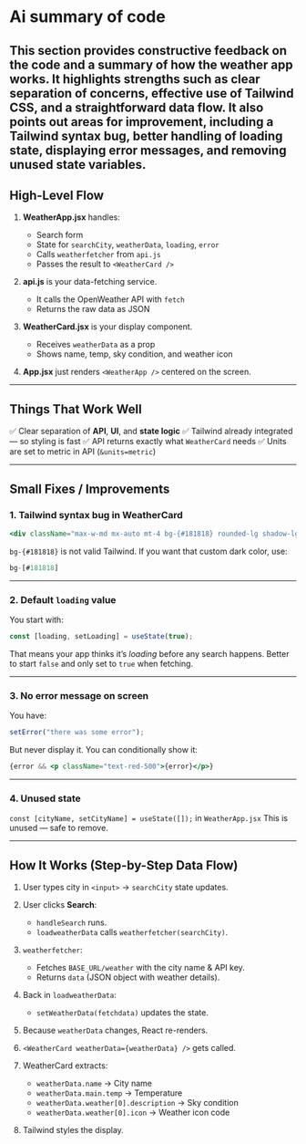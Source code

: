 # Ai summary of code

This section provides constructive feedback on the code and a summary of how the weather app works. It highlights strengths such as clear separation of concerns, effective use of Tailwind CSS, and a straightforward data flow. It also points out areas for improvement, including a Tailwind syntax bug, better handling of loading state, displaying error messages, and removing unused state variables.
---

## **High-Level Flow**

1. **WeatherApp.jsx** handles:

   * Search form
   * State for `searchCity`, `weatherData`, `loading`, `error`
   * Calls `weatherfetcher` from `api.js`
   * Passes the result to `<WeatherCard />`

2. **api.js** is your data-fetching service.

   * It calls the OpenWeather API with `fetch`
   * Returns the raw data as JSON

3. **WeatherCard.jsx** is your display component.

   * Receives `weatherData` as a prop
   * Shows name, temp, sky condition, and weather icon

4. **App.jsx** just renders `<WeatherApp />` centered on the screen.

---

## **Things That Work Well**

✅ Clear separation of **API**, **UI**, and **state logic**
✅ Tailwind already integrated — so styling is fast
✅ API returns exactly what `WeatherCard` needs
✅ Units are set to metric in API (`&units=metric`)

---

## **Small Fixes / Improvements**

### 1. Tailwind syntax bug in WeatherCard

```jsx
<div className="max-w-md mx-auto mt-4 bg-{#181818} rounded-lg shadow-lg p-6 text-center space-y-4">
```

`bg-{#181818}` is not valid Tailwind.
If you want that custom dark color, use:

```jsx
bg-[#181818]
```

---

### 2. Default `loading` value

You start with:

```js
const [loading, setLoading] = useState(true);
```

That means your app thinks it’s *loading* before any search happens.
Better to start `false` and only set to `true` when fetching.

---

### 3. No error message on screen

You have:

```js
setError("there was some error");
```

But never display it. You can conditionally show it:

```jsx
{error && <p className="text-red-500">{error}</p>}
```

---

### 4. Unused state

`const [cityName, setCityName] = useState([]);` in `WeatherApp.jsx`
This is unused — safe to remove.

---

## **How It Works (Step-by-Step Data Flow)**

1. User types city in `<input>` → `searchCity` state updates.
2. User clicks **Search**:

   * `handleSearch` runs.
   * `loadweatherData` calls `weatherfetcher(searchCity)`.
3. `weatherfetcher`:

   * Fetches `BASE_URL/weather` with the city name & API key.
   * Returns `data` (JSON object with weather details).
4. Back in `loadweatherData`:

   * `setWeatherData(fetchdata)` updates the state.
5. Because `weatherData` changes, React re-renders.
6. `<WeatherCard weatherData={weatherData} />` gets called.
7. WeatherCard extracts:

   * `weatherData.name` → City name
   * `weatherData.main.temp` → Temperature
   * `weatherData.weather[0].description` → Sky condition
   * `weatherData.weather[0].icon` → Weather icon code
8. Tailwind styles the display.
